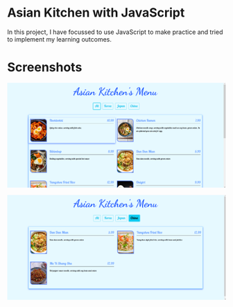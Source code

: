 # Asian Kitchen with JavaScript

In this project, I have focussed to use JavaScript to make practice and tried to implement my learning outcomes. 

# Screenshots

![Proje Resmi](img/screenshot1.png)

![Proje Resmi](img/screenshot2.png)
